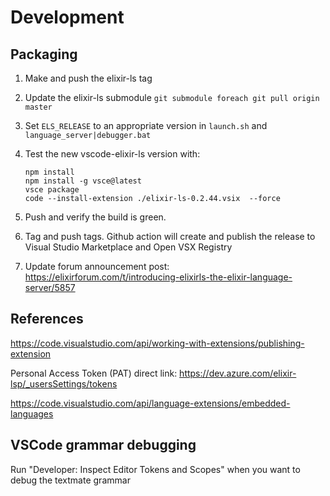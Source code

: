 # Development

## Packaging

1. Make and push the elixir-ls tag
2. Update the elixir-ls submodule `git submodule foreach git pull origin master`
3. Set `ELS_RELEASE` to an appropriate version in `launch.sh` and `language_server|debugger.bat`
4. Test the new vscode-elixir-ls version with:

    ```
    npm install
    npm install -g vsce@latest
    vsce package
    code --install-extension ./elixir-ls-0.2.44.vsix  --force
    ```

5. Push and verify the build is green.
6. Tag and push tags. Github action will create and publish the release to Visual Studio Marketplace and Open VSX Registry
7. Update forum announcement post: https://elixirforum.com/t/introducing-elixirls-the-elixir-language-server/5857

## References

https://code.visualstudio.com/api/working-with-extensions/publishing-extension

Personal Access Token (PAT) direct link: https://dev.azure.com/elixir-lsp/_usersSettings/tokens

https://code.visualstudio.com/api/language-extensions/embedded-languages

## VSCode grammar debugging

Run "Developer: Inspect Editor Tokens and Scopes" when you want to debug the textmate grammar
